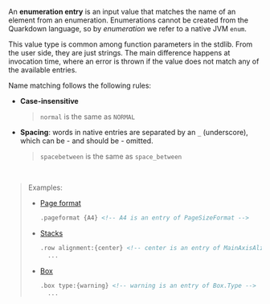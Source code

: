 An **enumeration entry** is an input value that matches the name of an element from an enumeration. Enumerations cannot be created from the Quarkdown language, so by *enumeration* we refer to a native JVM `enum`.

This value type is common among function parameters in the stdlib. From the user side, they are just strings. The main difference happens at invocation time, where an error is thrown if the value does not match any of the available entries.

Name matching follows the following rules:
- **Case-insensitive**  
  > `normal` is the same as `NORMAL`
- **Spacing**: words in native entries are separated by an `_` (underscore), which can be - and should be - omitted.  
  > `spacebetween` is the same as `space_between`

&nbsp;

> Examples:
> - [Page format](page-format)
>   ```html
>   .pageformat {A4} <!-- A4 is an entry of PageSizeFormat -->
>   ```
>
> - [Stacks](stacks)
>   ```html
>   .row alignment:{center} <!-- center is an entry of MainAxisAlignment -->
>     ...
>   ```
>
> - [Box](box)
>   ```html
>   .box type:{warning} <!-- warning is an entry of Box.Type -->
>     ...
>   ```